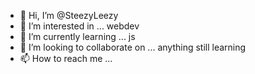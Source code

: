 - 👋 Hi, I’m @SteezyLeezy
- 👀 I’m interested in ... webdev
- 🌱 I’m currently learning ... js
- 💞️ I’m looking to collaborate on ... anything still learning
- 📫 How to reach me ...

<!---
SteezyLeezy/SteezyLeezy is a ✨ special ✨ repository because its `README.md` (this file) appears on your GitHub profile.
You can click the Preview link to take a look at your changes.
--->
